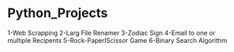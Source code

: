 # Python_Projects
1-Web Scrapping 
2-Larg File Renamer 
3-Zodiac Sign 
4-Email to one or multiple Recipents 
5-Rock-PaperIScissor Game 
6-Binary Search Algorithm
